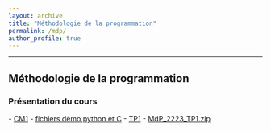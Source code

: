```yaml
---
layout: archive
title: "Méthodologie de la programmation"
permalink: /mdp/
author_profile: true
---
```


------
<h2 id="2021">Méthodologie de la programmation</h2>

<h3 id="2021">Présentation du cours</h3>
- <a href="/assets/cours/MdP/MdP_2223_CM1.pdf">CM1</a> 
- <a href="/assets/cours/MdP/MdP_demo.zip">fichiers démo python et C</a> 
- <a href="/assets/cours/MdP/MdP_2223_TP1.pdf">TP1</a> 
- <a href="/assets/cours/MdP/MdP_2223_TP1.zip">MdP_2223_TP1.zip</a> 
